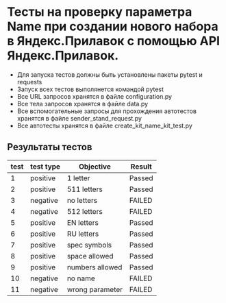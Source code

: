 ﻿
# Тесты на проверку параметра Name при создании нового набора в Яндекс.Прилавок с помощью API Яндекс.Прилавок.

-   Для запуска тестов должны быть установлены пакеты pytest и requests
-   Запуск всех тестов выполянется командой pytest
-   Все URL запросов хранятся в файле configuration.py
-   Все тела запросов хранятся в файле data.py
-   Все вспомогательные запросы для прохождения автотестов хранятся в файле sender_stand_request.py
-   Все автотесты хранятся в файле create_kit_name_kit_test.py

## Результаты тестов
|test|test type| Objective|Result|
|-----|-----|-----------------|-----------------------------|
|1|positive| 1 letter  |Passed |
|2|positive| 511 letters |Passed |
|3|negative| no letters |FAILED|
|4|negative| 512 letters |FAILED|
|5|positive| EN letters |Passed |
|6|positive| RU letters |Passed |
|7|positive| spec symbols |Passed |
|8|positive| space allowed |Passed |
|9|positive| numbers allowed |Passed |
|10|negative| no name |FAILED|
|11|negative| wrong parameter |FAILED|



